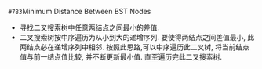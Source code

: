 `#783`Minimum Distance Between BST Nodes
- 寻找二叉搜索树中任意两结点之间最小的差值.
- 二叉搜索树按中序遍历为从小到大的递增序列. 
  要使得两结点之间差值最小, 此两结点必在递增序列中相邻. 
  按照此思路,可以中序遍历此二叉树, 将当前结点值与前一结点值比较, 并不断更新最小值.
  直至遍历完此二叉搜索树. 

